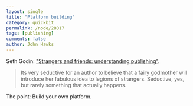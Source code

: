 ```yaml
---
layout: single 
title: "Platform building" 
category: quickbit
permalink: /node/28017
tags: [publishing] 
comments: false 
author: John Hawks 
---
```


Seth Godin: <a href="http://www.thedominoproject.com/2011/07/strangers-and-friends-understanding-publishing.html">"Strangers and friends: understanding publishing"</a>. 

<blockquote>Its very seductive for an author to believe that a fairy godmother will introduce her fabulous idea to legions of strangers. Seductive, yes, but rarely something that actually happens.</blockquote>

The point: Build your own platform. 

